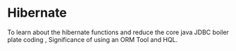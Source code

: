 # Hibernate
To learn about the hibernate functions and reduce the core java JDBC boiler plate coding , Significance of using an ORM Tool and HQL.
